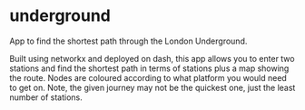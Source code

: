 # underground

App to find the shortest path through the London Underground. 

Built using networkx and deployed on dash, this app allows you to enter two stations and find the shortest path in terms of stations plus a map showing the route. Nodes are coloured according to what platform you would need to get on. Note, the given journey may not be the quickest one, just the least number of stations. 

